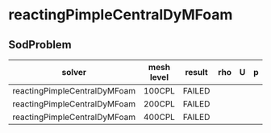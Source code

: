 reactingPimpleCentralDyMFoam
=======

SodProblem
---------------------

|solver|mesh level|result|rho|U |p |e |
|------|----------|------|---|--|--|--|
|reactingPimpleCentralDyMFoam|100CPL|FAILED||
|reactingPimpleCentralDyMFoam|200CPL|FAILED||
|reactingPimpleCentralDyMFoam|400CPL|FAILED||
